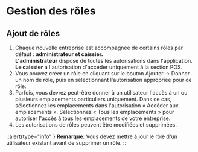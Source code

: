 # Gestion des rôles

## Ajout de rôles 

1. Chaque nouvelle entreprise est accompagnée de certains rôles par défaut : **administrateur et caissier.**<br/>
**L'administrateur** dispose de toutes les autorisations dans l'application.<br/>
**Le caissier** a l'autorisation d'accéder uniquement à la section POS.<br/>
2. Vous pouvez créer un rôle en cliquant sur le bouton Ajouter -> Donner un nom de rôle, puis en sélectionnant l'autorisation appropriée pour ce rôle.
3. Parfois, vous devrez peut-être donner à un utilisateur l'accès à un ou plusieurs emplacements particuliers uniquement. Dans ce cas, sélectionnez les emplacements dans l'autorisation « Accéder aux emplacements ». Sélectionnez « Tous les emplacements » pour autoriser l'accès à tous les emplacements de votre entreprise.
4. Les autorisations de rôles peuvent être modifiées et supprimées. 

::alert{type="info" }
**Remarque**: Vous devez mettre à jour le rôle d'un utilisateur existant avant de supprimer un rôle. 
::